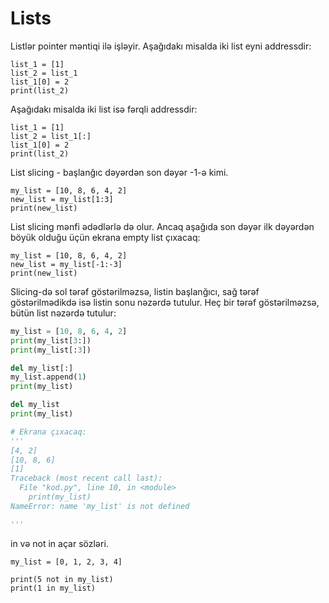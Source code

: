 # Lists

Listlər pointer məntiqi ilə işləyir. Aşağıdakı misalda iki list eyni addressdir:

```
list_1 = [1]
list_2 = list_1
list_1[0] = 2
print(list_2)
```

Aşağıdakı misalda iki list isə fərqli addressdir:

```
list_1 = [1]
list_2 = list_1[:]
list_1[0] = 2
print(list_2)
```

List slicing - başlanğıc dəyərdən son dəyər -1-ə kimi.

```
my_list = [10, 8, 6, 4, 2]
new_list = my_list[1:3]
print(new_list)
```

List slicing mənfi ədədlərlə də olur. Ancaq aşağıda son dəyər ilk dəyərdən böyük olduğu üçün ekrana empty list çıxacaq:

```
my_list = [10, 8, 6, 4, 2]
new_list = my_list[-1:-3]
print(new_list)
```

Slicing-də sol tərəf göstərilməzsə, listin başlanğıcı, sağ tərəf göstərilmədikdə isə listin sonu nəzərdə tutulur. Heç bir tərəf göstərilməzsə, bütün list nəzərdə tutulur:

```python
my_list = [10, 8, 6, 4, 2]
print(my_list[3:])
print(my_list[:3])

del my_list[:]
my_list.append(1)
print(my_list)

del my_list
print(my_list)

# Ekrana çıxacaq:
'''
[4, 2]
[10, 8, 6]
[1]
Traceback (most recent call last):
  File "kod.py", line 10, in <module>
    print(my_list)
NameError: name 'my_list' is not defined

'''
```

in və not in açar sözləri.

```
my_list = [0, 1, 2, 3, 4]

print(5 not in my_list)
print(1 in my_list)
```

